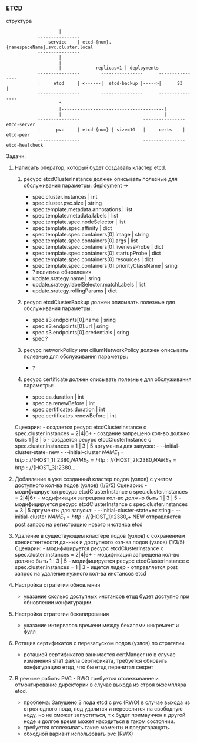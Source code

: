 ### ETCD

структура 


                        |       
                ----------------
                |   service    | etcd-{num}.{namespaceName}.svc.cluster.local
                ----------------
                        |
                        |
                        |             replicas=1 | deployments
                ----------------        ----------------      ----------------
                |     etcd     | <------|  etcd-backup |----->|      S3      |
                ----------------        ----------------      ----------------
                        ^
                        |---------------------------------------|
                        |                                       |
                ----------------                        ----------------    etcd-server
                |      pvc     | etcd-{num} | size=1G   |     certs    |    etcd-peer
                ----------------                        ----------------    etcd-healcheck



Задачи:

1) Написать оператор, который будет создавать кластер etcd.
    1. ресурс etcdСlusterInstance должен описывать полезные для обслуживания параметры:
        deployment ->
        - spec.cluster.instances                             | int
        - spec.cluster.pvc.size                              | string
        - spec.template.metadata.annotations                 | list 
        - spec.template.metadata.labels                      | list
        - spec.template.spec.nodeSelector                    | list
        - spec.template.spec.affinity                        | dict
        - spec.template.spec.containers[0].image             | string
        - spec.template.spec.containers[0].args              | list
        - spec.template.spec.containers[0].livenessProbe     | dict
        - spec.template.spec.containers[0].startupProbe      | dict
        - spec.template.spec.containers[0].resources         | dict
        - spec.template.spec.containers[0].priorityClassName | sring
        - ?
        политика обновления
        - update.srategy.name                                | sring
        - update.srategy.labelSelector.matchLabels           | list
        - update.srategy.rollingParams                       | dict

    2. ресурс etcdСlusterBackup должен описывать полезные для обслуживания параметры:
        - spec.s3.endpoints[0].name                          | sring
        - spec.s3.endpoints[0].url                           | sring
        - spec.s3.endpoints[0].credentials                   | sring
        - spec.?
    3. ресурс networkPolicy или ciliumNetworkPolicy должен описывать полезные для обслуживания параметры:
        - ?
    4. ресурс certificate должен описывать полезные для обслуживания параметры:
        - spec.ca.duration                                   | int
        - spec.ca.renewBefore                                | int
        - spec.certificates.duration                         | int
        - spec.certificates.renewBefore                      | int

    Сценарии:
        - создается ресурс etcdСlusterInstance с spec.cluster.instances = 2|4|6+ - создание запрещено кол-во должно быть 1 | 3 | 5
        - создается ресурс etcdСlusterInstance с spec.cluster.instances = 1 | 3 | 5
            аргументы для запуска:
                - --initial-cluster-state=new
                - --initial-cluster ${NAME_1}=http://${HOST_1}:2380,${NAME_2}=http://${HOST_2}:2380,${NAME_3}=http://${HOST_3}:2380....

2) Добавление в уже созданный кластер подов (узлов) с учетом доступного кол-ва подов (узлов) (1/3/5)
    Сценарии:
        - модифицируется ресурс etcdСlusterInstance с spec.cluster.instances = 2|4|6+ - модификация запрещена кол-во должно быть 1 | 3 | 5
        - модифицируется ресурс etcdСlusterInstance с spec.cluster.instances = 3 | 5
            аргументы для запуска:
                - --initial-cluster-state=existing
                - --initial-cluster ${NAME_1}=http://${HOST_1}:2380,+ NEW
            отправляется post запрос на регистрацию нового инстанса etcd

3) Удаление в существующем кластере подов (узлов) с сохранением консистентности данных и доступного кол-ва подов (узлов) (1/3/5)
    Сценарии:
        - модифицируется ресурс etcdСlusterInstance с spec.cluster.instances = 2|4|6+ - модификация запрещена кол-во должно быть 1 | 3 | 5
        - модифицируется ресурс etcdСlusterInstance с spec.cluster.instances = 1 | 3 
            - ищется лидер
            - отправляется post запрос на удаление нужного кол-ва инстансов etcd

4) Настройка стратегии обновления
    - указание сколько доступных инстансов етцд будет доступно при обновлении конфигурации.

5) Настройка стратегии бекапирования
    - указание интервалов времени между бекапами инкремент и фулл

6) Ротация сертификатов с перезапуском подов (узлов) по стратегии.
    - ротацией сертификатов занимается certManger но в случае изменения sha1 файла сертификата, требуется обновить конфигурацию етцд, что бы етцд перечитал секрет

7) В режиме работы PVC - RWO  требуется отслеживание и отмонтирование директории в случае выхода из строя экземпляра etcd.
    - проблема:
        Запушено 3 пода etcd с pvc (RWO) в случае выхода из строя одного пода, под удалится и переселится на свободную ноду, но 
        не сможет запуститься, т.к будет примаунчен к другой ноде и долгое время может находиться в таком состоянии.
    - требуется отслеживать такие моменты и предотвращать.
    - обходной вариант использовать pvc (RWX)